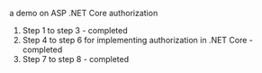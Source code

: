 
a demo on ASP .NET Core authorization

1. Step 1 to step 3 - completed 
2. Step 4 to step 6 for implementing authorization in .NET Core - completed
3. Step 7 to step 8 - completed
